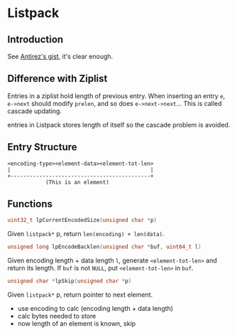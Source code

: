 # Listpack

## Introduction

See [Antirez's gist](https://gist.github.com/antirez/66ffab20190ece8a7485bd9accfbc175), 
it's clear enough.

## Difference with Ziplist

Entries in a ziplist hold length of previous entry. When 
inserting an entry `e`, `e->next` should modify `prelen`, 
and so does `e->next->next`... This is called cascade updating.  

entries in Listpack stores length of itself so the cascade 
problem is avoided.  

## Entry Structure

```Redis
<encoding-type><element-data><element-tot-len>
|                                            |
+--------------------------------------------+
            (This is an element)
```

## Functions

```C
uint32_t lpCurrentEncodedSize(unsigned char *p)
```

Given `listpack*` p, return `len(encoding) + len(data)`.  

```C
unsigned long lpEncodeBacklen(unsigned char *buf, uint64_t l)
```

Given encoding length + data length `l`, generate 
`<element-tot-len>` and return its length. If `buf` is not 
`NULL`, put `<element-tot-len>` in `buf`.

```C
unsigned char *lpSkip(unsigned char *p)
```  

Given `listpack*` p, return pointer to next element.  

* use encoding to calc <element-tot-len> (encoding length + data length)
* calc bytes needed to store <element-tot-len>
* now length of an element is known, skip 